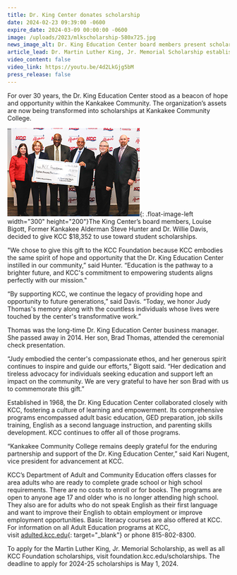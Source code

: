 ```yaml
---
title: Dr. King Center donates scholarship
date: 2024-02-23 09:39:00 -0600
expire_date: 2024-03-09 00:00:00 -0600
image: /uploads/2023/mlkscholarship-580x725.jpg
news_image_alt: Dr. King Education Center board members present scholarship check at KCC
article_lead: Dr. Martin Luther King, Jr. Memorial Scholarship established
video_content: false
video_link: https://youtu.be/4d2LkGjg5bM
press_release: false
---
```

For over 30 years, the Dr. King Education Center stood as a beacon of hope and opportunity within the Kankakee Community. The organization’s assets are now being transformed into scholarships at Kankakee Community College.

![(L-R) Kari Nugent, Louise Bigott, Dr. Willie Davis, Steve Hunter, Dr. Brad Thomas, and Dr. Michael Boyd](/uploads/2023/mlkscholarship-300x200.jpg "&#40;L-R&#41; Kari Nugent, Louise Bigott, Dr. Willie Davis, Steve Hunter, Dr. Brad Thomas, and Dr. Michael Boyd"){: .float-image-left width="300" height="200"}The King Center’s board members, Louise Bigott, Former Kankakee Alderman Steve Hunter and Dr. Willie Davis, decided to give KCC $18,352 to use toward student scholarships.

"We chose to give this gift to the KCC Foundation because KCC embodies the same spirit of hope and opportunity that the Dr. King Education Center instilled in our community,” said Hunter. “Education is the pathway to a brighter future, and KCC's commitment to empowering students aligns perfectly with our mission."

“By supporting KCC, we continue the legacy of providing hope and opportunity to future generations,” said Davis. “Today, we honor Judy Thomas's memory along with the countless individuals whose lives were touched by the center's transformative work.”

Thomas was the long-time Dr. King Education Center business manager. She passed away in 2014. Her son, Brad Thomas, attended the ceremonial check presentation.

“Judy embodied the center's compassionate ethos, and her generous spirit continues to inspire and guide our efforts,” Bigott said. “Her dedication and tireless advocacy for individuals seeking education and support left an impact on the community. We are very grateful to have her son Brad with us to commemorate this gift.”

Established in 1968, the Dr. King Education Center collaborated closely with KCC, fostering a culture of learning and empowerment. Its comprehensive programs encompassed adult basic education, GED preparation, job skills training, English as a second language instruction, and parenting skills development. KCC continues to offer all of those programs.

“Kankakee Community College remains deeply grateful for the enduring partnership and support of the Dr. King Education Center,” said Kari Nugent, vice president for advancement at KCC.

KCC’s Department of Adult and Community Education offers classes for area adults who are ready to complete grade school or high school requirements. There are no costs to enroll or for books. The programs are open to anyone age 17 and older who is no longer attending high school. They also are for adults who do not speak English as their first language and want to improve their English to obtain employment or improve employment opportunities. Basic literacy courses are also offered at KCC. For information on all Adult Education programs at KCC, visit&nbsp;[adulted.kcc.edu](https://adulted.kcc.edu/){: target="_blank"}&nbsp;or phone 815-802-8300.

To apply for the Martin Luther King, Jr. Memorial Scholarship, as well as all KCC Foundation scholarships, visit foundation.kcc.edu/scholarships. The deadline to apply for 2024-25 scholarships is May 1, 2024.